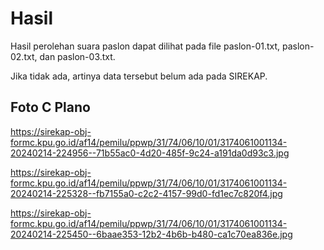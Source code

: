 # Hasil

Hasil perolehan suara paslon dapat dilihat pada file paslon-01.txt, paslon-02.txt, dan paslon-03.txt.

Jika tidak ada, artinya data tersebut belum ada pada SIREKAP.

## Foto C Plano

https://sirekap-obj-formc.kpu.go.id/af14/pemilu/ppwp/31/74/06/10/01/3174061001134-20240214-224956--71b55ac0-4d20-485f-9c24-a191da0d93c3.jpg

https://sirekap-obj-formc.kpu.go.id/af14/pemilu/ppwp/31/74/06/10/01/3174061001134-20240214-225328--fb7155a0-c2c2-4157-99d0-fd1ec7c820f4.jpg

https://sirekap-obj-formc.kpu.go.id/af14/pemilu/ppwp/31/74/06/10/01/3174061001134-20240214-225450--6baae353-12b2-4b6b-b480-ca1c70ea836e.jpg
